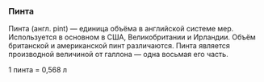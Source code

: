 ### Пинта
Пинта (англ. pint) — единица объёма в английской системе мер. Используется в основном в США, Великобритании и Ирландии. Объём британской и американской пинт различаются. Пинта является производной величиной от галлона — одна восьмая его часть.

1 пинта = 0,568 $\text{л}$

